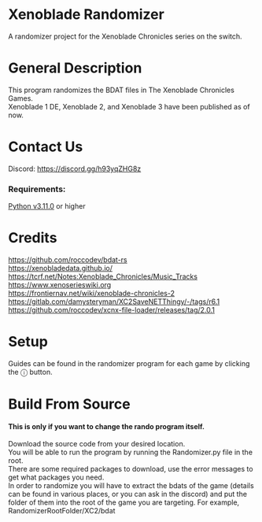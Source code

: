 # Xenoblade Randomizer
A randomizer project for the Xenoblade Chronicles series on the switch.

# General Description
This program randomizes the BDAT files in The Xenoblade Chronicles Games.   
Xenoblade 1 DE, Xenoblade 2, and Xenoblade 3 have been published as of now.

# Contact Us
Discord: https://discord.gg/h93yqZHG8z

### Requirements:
[Python v3.11.0](https://www.python.org/downloads/release/python-3110/) or higher

# Credits
https://github.com/roccodev/bdat-rs  
https://xenobladedata.github.io/  
https://tcrf.net/Notes:Xenoblade_Chronicles/Music_Tracks   
https://www.xenoserieswiki.org  
https://frontiernav.net/wiki/xenoblade-chronicles-2  
https://gitlab.com/damysteryman/XC2SaveNETThingy/-/tags/r6.1  
https://github.com/roccodev/xcnx-file-loader/releases/tag/2.0.1

# Setup
Guides can be found in the randomizer program for each game by clicking the ⓘ button.

# Build From Source
#### This is only if you want to change the rando program itself.
Download the source code from your desired location.  
You will be able to run the program by running the Randomizer.py file in the root.  
There are some required packages to download, use the error messages to get what packages you need.  
In order to randomize you will have to extract the bdats of the game (details can be found in various places, or you can ask in the discord) and put the folder of them into the root of the game you are targeting. For example,
RandomizerRootFolder/XC2/bdat

